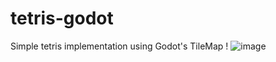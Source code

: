 # tetris-godot
Simple tetris implementation using Godot's TileMap !
![image](https://github.com/user-attachments/assets/1753b10e-1126-4341-95c0-500f12897ab3)
